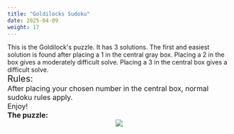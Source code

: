 ```yaml
---
title: "Goldilocks Sudoku"
date: 2025-04-09
weight: 17
---
```


<div style="font-size:14px">
This is the Goldilock's puzzle. It has 3 solutions. The first and easiest solution is found after placing a 1 in the central gray box. Placing a 2 in the box gives a moderately difficult solve. Placing a 3 in the central box gives a difficult solve.
</div>
<div style="font-size:20px">
Rules:
</div>
<div style="font-size:16px">
After placing your chosen number in the central box, normal sudoku rules apply.
</div>
<div style="font-size:16px">
Enjoy!
</div>
<div style="font-size:16px">
<strong>The puzzle:</strong>
</div>
<div style="clear:both;text-align:center">
<img src="/Dateien/bild.php?data=65b2797b-6684-303030334c512d31"/>
</div>
